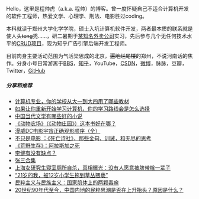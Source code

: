 Hello，这里是程帅虎（a.k.a. 程帅）的博客。曾一度怀疑自己不适合计算机开发的软件工程师，热爱文学、心理学、刑法、电影胜过coding。

本科就读于郑州大学化学学院，硕士入坑计算机软件开发，两者最本质的联系就是使人头~~teng~~秃......，研二暑期于[某知名外卖公司](https://about.meituan.com/home)实习，先后参与几个无任何技术水平的[CRUD项目](https://en.wikipedia.org/wiki/HTTP_404)，现为知乎广告引擎后端开发工程师。

目前肉身主要活动范围为气活梁思成的北京，~~遍地烂尾楼~~的郑州，不说河南话的焦作。分身小号日常游离于[BBS](https://bbs.pku.edu.cn/v2/home.php)，[知乎](https://www.zhihu.com/people/Abdullah-Hanafi)，YouTube，[CSDN](https://blog.csdn.net/weixin_50850749?spm=1000.2123.3001.5343)，[微博](https://weibo.com/abdullahhanafi)，脉脉，豆瓣，Twitter，[GitHub](https://github.com/Abdullah-Hanafi)



##### 分享和推荐

- [计算机专业，你的学校从大一到大四用了哪些教材](https://www.zhihu.com/question/49465438/answer/1204499050)
- [如果让你重新开始学习计算机，你的学习路线会是怎么选择](https://www.zhihu.com/question/492545174/answer/2173833512)
- [中国当代文学有哪些好的小说](https://www.zhihu.com/question/23931133/answer/26615005)
- [《动物农场》（《动物庄园》）这本书好在哪？](https://www.zhihu.com/question/21452129/answer/417986334)
- [漫威DC电影宇宙正确观影顺序（全）](https://zhuanlan.zhihu.com/p/61522806)
- [不只是电影 ：《死亡诗社》，那些金句、训诫，和无尽的思考](https://zhuanlan.zhihu.com/p/53868283)
- [《荒野生存》：阿拉斯加之死](https://zhuanlan.zhihu.com/p/33025356)
- [李健有没有缺点？](https://www.zhihu.com/question/267157959/answer/359530933)
- [张三合集](https://www.bilibili.com/video/BV1dj411f7vb?spm_id_from=333.337.search-card.all.click&vd_source=5925754a94875c62f1e28b2f569cd1ef)
- [上海女研究生寝室厕所自杀，真相曝光：没有人愿意被脐带栓一辈子](https://zhuanlan.zhihu.com/p/540944607)
- [“21岁的我，被12岁小学生拖到草丛猥亵”](https://zhuanlan.zhihu.com/p/555037139)
- [民粹主义与民族主义：国家肌体上的两颗毒瘤](https://zhuanlan.zhihu.com/p/129119209)
- [20世纪90年代至今，中国内地的民粹思潮是否在上升抬头？原因是什么？](https://www.zhihu.com/question/20237300/answer/14438539)

